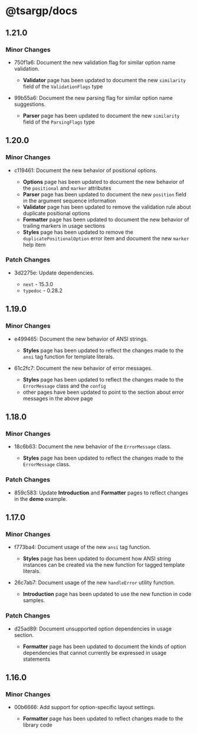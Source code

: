 # @tsargp/docs

## 1.21.0

### Minor Changes

- 750f1a6: Document the new validation flag for similar option name validation.

  - **Validator** page has been updated to document the new `similarity` field of the `ValidationFlags` type

- 99b55a6: Document the new parsing flag for similar option name suggestions.

  - **Parser** page has been updated to document the new `similarity` field of the `ParsingFlags` type

## 1.20.0

### Minor Changes

- c119461: Document the new behavior of positional options.

  - **Options** page has been updated to document the new behavior of the `positional` and `marker` attributes
  - **Parser** page has been updated to document the new `position` field in the argument sequence information
  - **Validator** page has been updated to remove the validation rule about duplicate positional options
  - **Formatter** page has been updated to document the new behavior of trailing markers in usage sections
  - **Styles** page has been updated to remove the `duplicatePositionalOption` error item and document the new `marker` help item

### Patch Changes

- 3d2275e: Update dependencies.

  - `next` - 15.3.0
  - `typedoc` - 0.28.2

## 1.19.0

### Minor Changes

- e499465: Document the new behavior of ANSI strings.

  - **Styles** page has been updated to reflect the changes made to the `ansi` tag function for template literals.

- 61c2fc7: Document the new behavior of error messages.

  - **Styles** page has been updated to reflect the changes made to the `ErrorMessage` class and the `config`
  - other pages have been updated to point to the section about error messages in the above page

## 1.18.0

### Minor Changes

- 18c6b63: Document the new behavior of the `ErrorMessage` class.

  - **Styles** page has been updated to reflect the changes made to the `ErrorMessage` class.

### Patch Changes

- 859c583: Update **Introduction** and **Formatter** pages to reflect changes in the **demo** example.

## 1.17.0

### Minor Changes

- f773ba4: Document usage of the new `ansi` tag function.

  - **Styles** page has been updated to document how ANSI string instances can be created via the new function for tagged template literals.

- 26c7ab7: Document usage of the new `handleError` utility function.

  - **Introduction** page has been updated to use the new function in code samples.

### Patch Changes

- d25ad89: Document unsupported option dependencies in usage section.

  - **Formatter** page has been updated to document the kinds of option dependencies that cannot currently be expressed in usage statements

## 1.16.0

### Minor Changes

- 00b6666: Add support for option-specific layout settings.

  - **Formatter** page has been updated to reflect changes made to the library code
